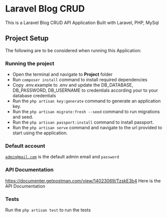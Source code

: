 # Laravel Blog CRUD

This is a Laravel Blog CRUD API Application Built with Laravel, PHP, MySql

## Project Setup

The following are to be considered when running this Application:

### Running the project

<ul>
    <li>Open the terminal and navigate to <b>Project</b> folder</li>
    <li>Run <code>composer install</code> command to install required dependencies</li>
    <li>Copy .env.example to .env and update the DB_DATABASE, DB_PASSWORD, DB_USERNAME to credentials according your to your database credentials</li>
    <li>Run the <code>php artisan key:generate</code> command to generate an application key.</li>
    <li>Run the <code>php artisan migrate:fresh --seed</code> command to run migrations and seed.</li>
    <li>Run the <code>php artisan passport:install</code> command to install passport.</li>
    <li>Run the <code>php artisan serve</code> command and navigate to the url provided to start using the application.</li>
</ul>

### Default account 
<code>admin@mail.com</code> is the default admin email and <code>password</code>

### API Documentation
https://documenter.getpostman.com/view/14023069/TzskE3b4 Here is the API Documentation

### Tests 
Run the <code>php artisan test</code> to run the tests 
